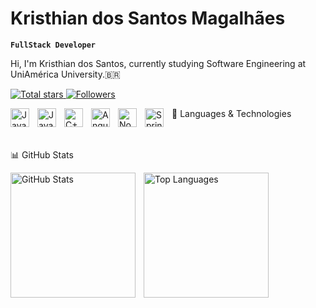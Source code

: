 # Kristhian dos Santos Magalhães

**`FullStack Developer`** 

Hi, I'm Kristhian dos Santos, currently studying Software Engineering at UniAmérica University.🇧🇷


<p align="left"> <a href="https://github.com/SantosKristhian?tab=repositories&sort=stargazers"> <img alt="Total stars" title="Total GitHub Stars" src="https://custom-icon-badges.demolab.com/github/stars/SantosKristhian?color=55960c&style=for-the-badge&labelColor=488207&logo=star&label=Stars" /> </a> <a href="https://github.com/SantosKristhian?tab=followers"> <img alt="Followers" title="Follow me on GitHub" src="https://custom-icon-badges.demolab.com/github/followers/SantosKristhian?color=236ad3&labelColor=1155ba&style=for-the-badge&logo=github&label=Followers&logoColor=white" /> </a> </p>
🤖 Languages & Technologies

<img align="left" alt="Java" title="Java" width="30px" style="padding-right: 10px;" src="https://cdn.jsdelivr.net/gh/devicons/devicon@latest/icons/java/java-original.svg" />
<img align="left" alt="JavaScript" title="JavaScript" width="30px" style="padding-right: 10px;" src="https://cdn.jsdelivr.net/gh/devicons/devicon@latest/icons/javascript/javascript-original.svg" />
<img align="left" alt="C++" title="C++" width="30px" style="padding-right: 10px;" src="https://cdn.jsdelivr.net/gh/devicons/devicon@latest/icons/cplusplus/cplusplus-original.svg" />
<img align="left" alt="Angular" title="Angular" width="30px" style="padding-right: 10px;" src="https://cdn.jsdelivr.net/gh/devicons/devicon@latest/icons/angular/angular-original.svg" />
<img align="left" alt="Node.js" title="Node.js" width="30px" style="padding-right: 10px;" src="https://cdn.jsdelivr.net/gh/devicons/devicon@latest/icons/nodejs/nodejs-original.svg" />
<img align="left" alt="Spring Boot" title="Spring Boot" width="30px" style="padding-right: 10px;" src="https://cdn.jsdelivr.net/gh/devicons/devicon@latest/icons/spring/spring-original.svg" />

<br/> <br/>
📊 GitHub Stats
<p> <img align="left" alt="GitHub Stats" height="200" style="padding-right: 10px;" src="https://github-readme-stats.vercel.app/api?username=SantosKristhian&show_icons=true&theme=tokyonight&include_all_commits=true&locale=en" />

<img align="left" alt="Top Languages" height="200" src="https://github-readme-stats.vercel.app/api/top-langs/?username=SantosKristhian&theme=tokyonight&layout=compact&custom_title=Technologies&langs_count=9" />

</p>
